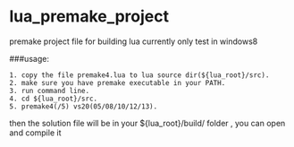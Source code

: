 lua_premake_project
===================

premake project file for building lua
currently only test in windows8

###usage:

	1. copy the file premake4.lua to lua source dir(${lua_root}/src).
	2. make sure you have premake executable in your PATH.
	3. run command line.
	4. cd ${lua_root}/src.
	5. premake4(/5) vs20(05/08/10/12/13).

then the solution file will be in your ${lua_root}/build/ folder , you can open and compile it

